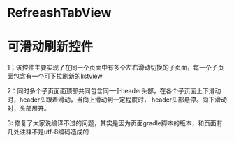 # RefreashTabView
# 可滑动刷新控件
1；该控件主要实现了在同一个页面中有多个左右滑动切换的子页面，每一个子页面包含有一个可下拉刷新的listview

2：同时多个子页面面顶部共同包含同一个header头部，在各个子页面上下滑动时，header头跟着滑动，当向上滑动到一定程度时，
header头部悬停。向下滑动时，头部展开。

3: 修复了大家说编译不过的问题，其实是因为页面gradle脚本的版本，和页面有几处注释不是utf-8编码造成的
